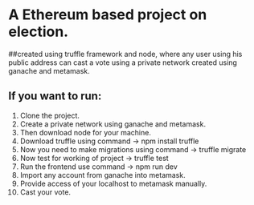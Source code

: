 # A Ethereum based project on election.
##created using truffle framework and node, where any user using his public address can cast a vote using a private network created using ganache and metamask.
## If you want to run:
1. Clone the project.
2. Create a private network using ganache and metamask.
3. Then download node for your machine.
4. Download truffle using command 
-> npm install truffle
5. Now you need to make migrations using command
-> truffle migrate
6. Now test for working of project
-> truffle test
7. Run the frontend use command
-> npm run dev
8. Import any account from ganache into metamask.
9. Provide access of your localhost to metamask manually.
10. Cast your vote.
